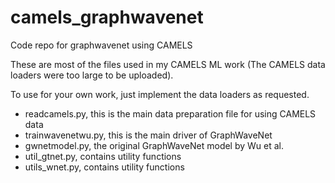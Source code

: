 # camels_graphwavenet
Code repo for graphwavenet using CAMELS

These are most of the files used in my CAMELS ML work (The CAMELS data loaders were too large to be uploaded).

To use for your own work, just implement the data loaders as requested.

- readcamels.py, this is the main data preparation file for using CAMELS data
- trainwavenetwu.py, this is the main driver of GraphWaveNet
- gwnetmodel.py, the original GraphWaveNet model by Wu et al.
- util_gtnet.py, contains utility functions
- utils_wnet.py, contains utility functions
